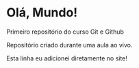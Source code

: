 # Olá, Mundo!
 Primeiro repositório do curso Git e Github

 Repositório criado durante uma aula ao vivo. 

Esta linha eu adicionei diretamente no site! 
